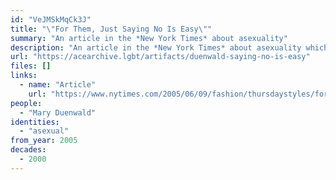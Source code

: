 ```yaml
---
id: "VeJMSkMqCk3J"
title: "\"For Them, Just Saying No Is Easy\""
summary: "An article in the *New York Times* about asexuality"
description: "An article in the *New York Times* about asexuality which mentions AVEN and distinguishes asexuality from celibacy"
url: "https://acearchive.lgbt/artifacts/duenwald-saying-no-is-easy"
files: []
links:
  - name: "Article"
    url: "https://www.nytimes.com/2005/06/09/fashion/thursdaystyles/for-them-just-saying-no-is-easy.html"
people:
  - "Mary Duenwald"
identities:
  - "asexual"
from_year: 2005
decades:
  - 2000
---
```

